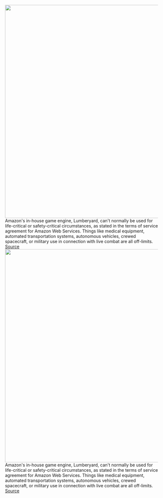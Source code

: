 <img src='https://cdn.vox-cdn.com/uploads/chorus_image/image/50858597/tldr-logo.1473954443.png' width='700px' /><br/>
Amazon's in-house game engine, Lumberyard, can't normally be used for life-critical or safety-critical circumstances, as stated in the terms of service agreement for Amazon Web Services. Things like medical equipment, automated transportation systems, autonomous vehicles, crewed spacecraft, or military use in connection with live combat are all off-limits.
<a href='https://www.theverge.com/tldr/2021/9/8/22662337/amazon-lumberyard-aws-game-engine-terms-zombie-apocalypse'> Source <a/><img src='https://cdn.vox-cdn.com/uploads/chorus_image/image/50858597/tldr-logo.1473954443.png' width='700px' /><br/>
Amazon's in-house game engine, Lumberyard, can't normally be used for life-critical or safety-critical circumstances, as stated in the terms of service agreement for Amazon Web Services. Things like medical equipment, automated transportation systems, autonomous vehicles, crewed spacecraft, or military use in connection with live combat are all off-limits.
<a href='https://www.theverge.com/tldr/2021/9/8/22662337/amazon-lumberyard-aws-game-engine-terms-zombie-apocalypse'> Source <a/>